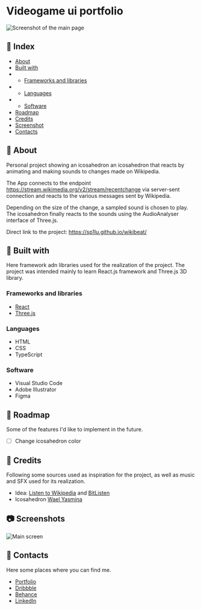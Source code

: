 # Videogame ui portfolio
![Screenshot of the main page](https://res.cloudinary.com/duuklscys/image/upload/v1751199801/wikibeat_vhzbkb.png)
## 📄 Index
* [About](#-about)
* [Built with](#-built-with)
* * [Frameworks and libraries](#frameworks-and-libraries)
* * [Languages](#languages)
* * [Software](#software)
* [Roadmap](#-roadmap)
* [Credits](#-credits)
* [Screenshot](#-screenshots)
* [Contacts](#-contacts)

## 🔰 About
Personal project showing an icosahedron an icosahedron that reacts by animating and making sounds to changes made on Wikipedia.

The App connects to the endpoint https://stream.wikimedia.org/v2/stream/recentchange via server-sent connection and reacts to the various messages sent by Wikipedia.

Depending on the size of the change, a sampled sound is chosen to play. The icosahedron finally reacts to the sounds using the AudioAnalyser interface of Three.js.

Direct link to the project: <a href="https://sp1lu.github.io/wikibeat/" target="_blank">https://sp1lu.github.io/wikibeat/</a>

## 🔨 Built with
Here framework adn libraries used for the realization of the project. The project was intended mainly to learn React.js framework and Three.js 3D library.

### Frameworks and libraries
* <a href="https://react.dev/" target="_blank">React</a>
* <a href="https://threejs.org/" target="_blank">Three.js</a>

### Languages
* HTML
* CSS
* TypeScript

### Software
* Visual Studio Code
* Adobe Illustrator
* Figma

## 🚧 Roadmap
Some of the features I'd like to implement in the future.

- [ ] Change icosahedron color

## 🌟 Credits
Following some sources used as inspiration for the project, as well as music and SFX used for its realization.
* Idea: <a href="http://listen.hatnote.com/" target="_blank">Listen to Wikipedia</a> and <a href="https://www.bitlisten.com/" target="_blank">BitListen</a>
* Icosahedron <a href="https://waelyasmina.net/articles/how-to-create-a-3d-audio-visualizer-using-three-js/" target="_blank">Wael Yasmina</a>

## 📷 Screenshots
![Main screen](https://res.cloudinary.com/duuklscys/image/upload/v1751199801/wikibeat_vhzbkb.png)

## 📮 Contacts
Here some places where you can find me.

* <a href="https://daviderivolta.com/" target="_blank">Portfolio</a>
* <a href="https://dribbble.com/spilu" target="_blank">Dribbble</a>
* <a href="https://www.behance.net/spilu" target="_blank">Behance</a>
* <a href="https://www.linkedin.com/in/davide-rivolta/" target="_blank">LinkedIn</a>